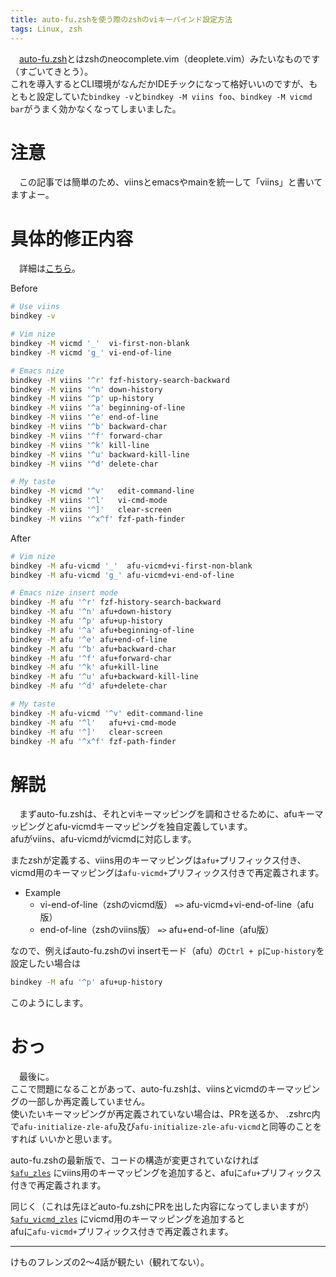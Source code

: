 ```yaml
---
title: auto-fu.zshを使う際のzshのviキーバインド設定方法
tags: Linux, zsh
---
```

　[auto-fu.zsh](some)とはzshのneocomplete.vim（deoplete.vim）みたいなものです（すごいてきとう）。  
これを導入するとCLI環境がなんだかIDEチックになって格好いいのですが、もともと設定していた`bindkey -v`と`bindkey -M viins foo`、`bindkey -M vicmd bar`がうまく効かなくなってしまいました。


# 注意
　この記事では簡単のため、viinsとemacsやmainを統一して「viins」と書いてますよー。


# 具体的修正内容
　詳細は[こちら](https://github.com/aiya000/dotfiles/commit/b3f564f33478d1c5fc2a98bb4850c00fd43db526)。

Before
```sh
# Use viins
bindkey -v

# Vim nize
bindkey -M vicmd '_'  vi-first-non-blank
bindkey -M vicmd 'g_' vi-end-of-line

# Emacs nize
bindkey -M viins '^r' fzf-history-search-backward
bindkey -M viins '^n' down-history
bindkey -M viins '^p' up-history
bindkey -M viins '^a' beginning-of-line
bindkey -M viins '^e' end-of-line
bindkey -M viins '^b' backward-char
bindkey -M viins '^f' forward-char
bindkey -M viins '^k' kill-line
bindkey -M viins '^u' backward-kill-line
bindkey -M viins '^d' delete-char

# My taste
bindkey -M vicmd '^v'   edit-command-line
bindkey -M viins '^l'   vi-cmd-mode
bindkey -M viins '^]'   clear-screen
bindkey -M viins '^x^f' fzf-path-finder
```

After
```sh
# Vim nize
bindkey -M afu-vicmd '_'  afu-vicmd+vi-first-non-blank
bindkey -M afu-vicmd 'g_' afu-vicmd+vi-end-of-line

# Emacs nize insert mode
bindkey -M afu '^r' fzf-history-search-backward
bindkey -M afu '^n' afu+down-history
bindkey -M afu '^p' afu+up-history
bindkey -M afu '^a' afu+beginning-of-line
bindkey -M afu '^e' afu+end-of-line
bindkey -M afu '^b' afu+backward-char
bindkey -M afu '^f' afu+forward-char
bindkey -M afu '^k' afu+kill-line
bindkey -M afu '^u' afu+backward-kill-line
bindkey -M afu '^d' afu+delete-char

# My taste
bindkey -M afu-vicmd '^v' edit-command-line
bindkey -M afu '^l'   afu+vi-cmd-mode
bindkey -M afu '^]'   clear-screen
bindkey -M afu '^x^f' fzf-path-finder
```


# 解説
　まずauto-fu.zshは、それとviキーマッピングを調和させるために、afuキーマッピングとafu-vicmdキーマッピングを独自定義しています。  
afuがviins、afu-vicmdがvicmdに対応します。

またzshが定義する、viins用のキーマッピングは`afu+`プリフィックス付き、vicmd用のキーマッピングは`afu-vicmd+`プリフィックス付きで再定義されます。

+ Example
    - vi-end-of-line（zshのvicmd版） `=>` afu-vicmd+vi-end-of-line（afu版）
    - end-of-line（zshのviins版） `=>` afu+end-of-line（afu版）
<!--
|vicmd版           |viins版        |auto-fu.zsh版               |
|:--:              |:-------------:|:--------------------------:|
|vi-end-of-line    |               |afu-vicmd+vi-end-of-line    |
|vi-first-non-blank|               |afu-vicmd+vi-first-non-blank|
|                  |end-of-line    |afu+end-of-line             |
|                  |forward-char   |afu+forward-char            |
-->

なので、例えばauto-fu.zshのvi insertモード（afu）の`Ctrl + p`に`up-history`を設定したい場合は
```sh
bindkey -M afu '^p' afu+up-history
```
このようにします。


# おっ
　最後に。  
ここで問題になることがあって、auto-fu.zshは、viinsとvicmdのキーマッピングの一部しか再定義していません。  
使いたいキーマッピングが再定義されていない場合は、PRを送るか、
.zshrc内で`afu-initialize-zle-afu`及び`afu-initialize-zle-afu-vicmd`と同等のことをすれば
いいかと思います。

auto-fu.zshの最新版で、コードの構造が変更されていなければ  
[`$afu_zles`](https://github.com/aiya000/auto-fu.zsh/blob/84c71c506c136536bc7bda52e76d18ef7b2c8516/auto-fu.zsh#L285)
にviins用のキーマッピングを追加すると、afuに`afu+`プリフィックス付きで再定義されます。

同じく（これは先ほどauto-fu.zshにPRを出した内容になってしまいますが）
[`$afu_vicmd_zles`](https://github.com/aiya000/auto-fu.zsh/blob/84c71c506c136536bc7bda52e76d18ef7b2c8516/auto-fu.zsh#L300)
にvicmd用のキーマッピングを追加すると  
afuに`afu-vicmd+`プリフィックス付きで再定義されます。


- - -


けものフレンズの2〜4話が観たい（観れてない）。
